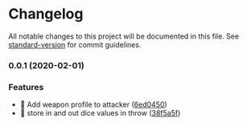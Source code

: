 # Changelog

All notable changes to this project will be documented in this file. See [standard-version](https://github.com/conventional-changelog/standard-version) for commit guidelines.

### 0.0.1 (2020-02-01)


### Features

* 🎸 Add weapon profile to attacker ([6ed0450](https://github.com/cemderin/battle-calculator/commit/6ed0450f309d481cfb71bd773b56205fe6b09743))
* 🎸 store in and out dice values in throw ([38f5a5f](https://github.com/cemderin/battle-calculator/commit/38f5a5f9fd45eb82c67e6b342a32b56aaeefe27b))
